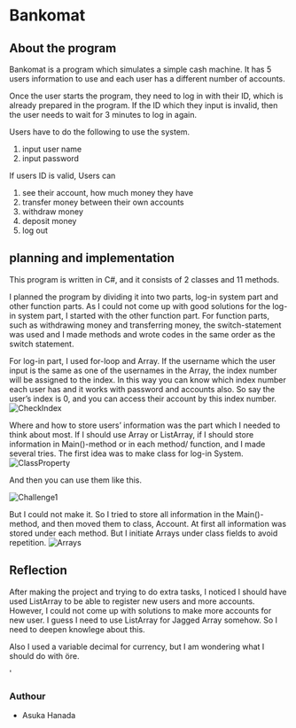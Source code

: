 # Bankomat
## About the program
Bankomat is a program which simulates a simple cash machine. 
It has 5 users information to use and each user has a different number of accounts.

Once the user starts the program, they need to log in with their ID, which is already prepared in the program. 
If the ID which they input is invalid, then the user needs to wait for 3 minutes to log in again.

Users have to do the following to use the system.
1. input user name
2. input password

If users ID is valid,
Users can  
1. see their account, how much money they have
2. transfer money between their own accounts
3. withdraw money
4. deposit money
5. log out

## planning and implementation

This program is written in C#, and it consists of 2 classes and 11 methods. 

I planned the program by dividing it into two parts, log-in system part and other function parts. 
As I could not come up with good solutions for the log-in system part, I started with the other function part. 
For function parts, such as withdrawing money and transferring money, the switch-statement was used and I made methods and wrote codes in the same order as the switch statement.

For log-in part, I used for-loop and Array. If the username which the user input is the same as one of the usernames in the Array, the index number will be assigned to the index. 
In this way you can know which index number each user has and it works with password and accounts also. So say the user’s index is 0, and you can access their account by this index number.
![CheckIndex](https://github.com/askahana/Bankomat/assets/144675449/c8432af8-44e5-4f5c-b2e4-98ef76712433)

Where and how to store users’ information was the part which I needed to think about most. If I should use Array or ListArray, if I should store information in Main()-method or in each method/ function, and I made several tries. 
The first idea was to make class for log-in System.
![ClassProperty](https://github.com/askahana/Bankomat/assets/144675449/554551f6-b276-4f3a-a772-d931ebf1e1fd)

And then you can use them like this.

![Challenge1](https://github.com/askahana/Bankomat/assets/144675449/2aa53281-3c16-49a8-9da0-d7176e36f60f)

But I could not make it. So I tried to store all information in the Main()-method, and then moved them to class, Account. At first all information was stored under each method. But I initiate Arrays under class fields to avoid repetition.
![Arrays](https://github.com/askahana/Bankomat/assets/144675449/369df15b-a485-4183-a199-4d9a83b7420b)

## Reflection
After making the project and trying to do extra tasks, I noticed I should have used ListArray to be able to register new users and more accounts. However, I could not come up with solutions to make more accounts for new user. I guess I need to use ListArray for Jagged Array somehow. So I need to deepen knowlege about this.

Also I used a variable decimal for currency, but I am wondering what I should do with öre.

'
### Authour
* Asuka Hanada
